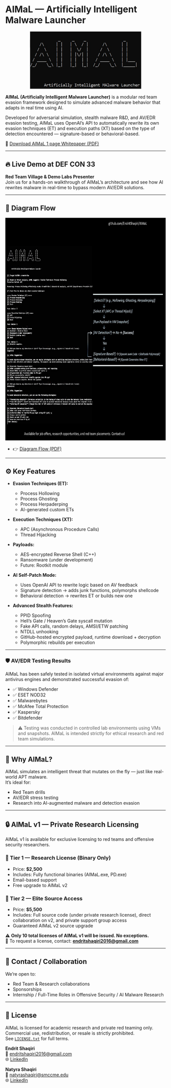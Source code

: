 # AIMaL — Artificially Intelligent Malware Launcher

<div align="center">
  <img src="https://raw.githubusercontent.com/EndritShaqiri/AIMaL/main/AIMaL_Logo.jpg" width="350" height="180" alt="AIMaL ASCII Logo">
</div>

**AIMaL (Artificially Intelligent Malware Launcher)** is a modular red team evasion framework designed to simulate advanced malware behavior that adapts in real time using AI.

Developed for adversarial simulation, stealth malware R&D, and AV/EDR evasion testing, AIMaL uses OpenAI’s API to automatically rewrite its own evasion techniques (ET) and execution paths (XT) based on the type of detection encountered — signature-based or behavioral-based.

📄 [Download AIMaL 1 page Whitepaper (PDF)](https://raw.githubusercontent.com/EndritShaqiri/AIMaL/main/AIMaL_1p_WP.pdf)

---

## 🔥 Live Demo at DEF CON 33

**Red Team Village & Demo Labs Presenter**  
Join us for a hands-on walkthrough of AIMaL’s architecture and see how AI rewrites malware in real-time to bypass modern AV/EDR solutions.

---

## 📄 Diagram Flow

<div align="center">
  <img src="https://raw.githubusercontent.com/EndritShaqiri/AIMaL/main/AIMaL_DiagramFlow.jpg" width="700" height="700" alt="AIMaL Diagram Flow">
</div>

- 👉 [Diagram Flow (PDF)](https://raw.githubusercontent.com/EndritShaqiri/AIMaL/main/AIMaL_DiagramFlow.pdf)

---

## ⚙️ Key Features

- **Evasion Techniques (ET):**  
  - Process Hollowing  
  - Process Ghosting  
  - Process Herpaderping  
  - AI-generated custom ETs

- **Execution Techniques (XT):**  
  - APC (Asynchronous Procedure Calls)  
  - Thread Hijacking

- **Payloads:**  
  - AES-encrypted Reverse Shell (C++)
  - Ransomware (under development)  
  - Future: Rootkit module

- **AI Self-Patch Mode:**  
  - Uses OpenAI API to rewrite logic based on AV feedback  
  - Signature detection → adds junk functions, polymorphs shellcode  
  - Behavioral detection → rewrites ET or builds new one

- **Advanced Stealth Features:**  
  - PPID Spoofing  
  - Hell’s Gate / Heaven’s Gate syscall mutation  
  - Fake API calls, random delays, AMSI/ETW patching
  - NTDLL unhooking
  - GitHub-hosted encrypted payload, runtime download + decryption
  - Polymorphic rebuilds per execution

---

### 🛡️ AV/EDR Testing Results

AIMaL has been safely tested in isolated virtual environments against major antivirus engines and demonstrated successful evasion of:

- ✅ Windows Defender  
- ✅ ESET NOD32  
- ✅ Malwarebytes  
- ✅ McAfee Total Protection  
- ✅ Kaspersky  
- ✅ Bitdefender

> ⚠️ Testing was conducted in controlled lab environments using VMs and snapshots. AIMaL is intended strictly for ethical research and red team simulations.

---

## 🧠 Why AIMaL?

AIMaL simulates an intelligent threat that mutates on the fly — just like real-world APT malware.  
It’s ideal for:
- Red Team drills
- AV/EDR stress testing
- Research into AI-augmented malware and detection evasion

---

## 🔒 AIMaL v1 — Private Research Licensing

AIMaL v1 is available for exclusive licensing to red teams and offensive security researchers.

### 🧪 Tier 1 — Research License (Binary Only)
- Price: **$2,500**
- Includes: Fully functional binaries (AIMaL.exe, PD.exe)
- Email-based support
- Free upgrade to AIMaL v2

### 🧬 Tier 2 — Elite Source Access
- Price: **$5,500**
- Includes: Full source code (under private research license), direct collaboration on v2, and private support group access
- Guaranteed AIMaL v2 source upgrade

⚠️ **Only 10 total licenses of AIMaL v1 will be issued. No exceptions.**  
📩 To request a license, contact: **endritshaqiri2016@gmail.com**

---

## 📢 Contact / Collaboration

We’re open to:

- Red Team & Research collaborations  
- Sponsorships  
- Internship / Full-Time Roles in Offensive Security / AI Malware Research

---

🔐 License
---------
AIMaL is licensed for academic research and private red teaming only.  
Commercial use, redistribution, or resale is strictly prohibited.  
See [`LICENSE.txt`](./LICENSE.txt) for full terms.


**Endrit Shaqiri**  
📧 endritshaqiri2016@gmail.com  
🌐 [LinkedIn](https://www.linkedin.com/in/endrit-shaqiri-a681051a8/)

**Natyra Shaqiri**  
📧 natyrashaqiri@smccme.edu  
🌐 [LinkedIn](https://www.linkedin.com/in/natyra-shaqiri-9b8974370/)

